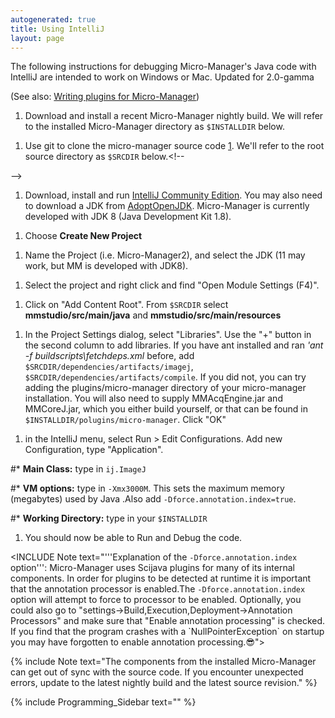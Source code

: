 ```yaml
---
autogenerated: true
title: Using IntelliJ
layout: page
---
```


The following instructions for debugging Micro-Manager's Java code with
IntelliJ are intended to work on Windows or Mac. Updated for 2.0-gamma

(See also: [Writing plugins for
Micro-Manager](Writing_plugins_for_Micro-Manager "wikilink"))

1.  Download and install a recent Micro-Manager nightly build. We will
    refer to the installed Micro-Manager directory as `$INSTALLDIR`
    below.

<!-- end list -->

1.  Use git to clone the micro-manager source code
    [1](https://github.com/micro-manager/micro-manager). We'll refer to
    the root source directory as `$SRCDIR` below.\<\!--

\--\>

1.  Download, install and run [IntelliJ Community
    Edition](https://www.jetbrains.com/idea/download). You may also need
    to download a JDK from [AdoptOpenJDK](https://adoptopenjdk.net/).
    Micro-Manager is currently developed with JDK 8 (Java Development
    Kit 1.8).

<!-- end list -->

1.  Choose **Create New Project**

<!-- end list -->

1.  Name the Project (i.e. Micro-Manager2), and select the JDK (11 may
    work, but MM is developed with JDK8).

<!-- end list -->

1.  Select the project and right click and find "Open Module Settings
    (F4)".

<!-- end list -->

1.  Click on "Add Content Root". From `$SRCDIR` select
    **mmstudio/src/main/java** and **mmstudio/src/main/resources**

<!-- end list -->

1.  In the Project Settings dialog, select "Libraries". Use the "+"
    button in the second column to add libraries. If you have ant
    installed and ran *'ant -f buildscripts\\fetchdeps.xml* before, add
    `$SRCDIR/dependencies/artifacts/imagej`,
    `$SRCDIR/dependencies/artifacts/compile`. If you did not, you can
    try adding the plugins/micro-manager directory of your micro-manager
    installation. You will also need to supply MMAcqEngine.jar and
    MMCoreJ.jar, which you either build yourself, or that can be found
    in `$INSTALLDIR/polugins/micro-manager`. Click "OK"

<!-- end list -->

1.  in the IntelliJ menu, select Run \> Edit Configurations. Add new
    Configuration, type "Application".

\#\* **Main Class:** type in `ij.ImageJ`

\#\* **VM options:** type in `-Xmx3000M`. This sets the maximum memory
(megabytes) used by Java .Also add `-Dforce.annotation.index=true`.

\#\* **Working Directory:** type in your `$INSTALLDIR`

1.  You should now be able to Run and Debug the code.

<INCLUDE Note text="'''Explanation of the  <code>-Dforce.annotation.index</code> option''': Micro-Manager uses Scijava plugins for many of its internal components. In order for plugins to be detected at runtime it is important that the annotation processor is enabled.The <code>-Dforce.annotation.index</code> option will attempt to force to processor to be enabled. Optionally, you could also go to "settings->Build,Execution,Deployment-\>Annotation
Processors" and make sure that "Enable annotation processing" is
checked. If you find that the program crashes with a
\`NullPointerException\` on startup you may have forgotten to enable
annotation processing.😎"\>

{% include Note text="The components from the installed Micro-Manager can get out of sync with the source code. If you encounter unexpected errors, update to the latest nightly build and the latest source revision." %}

{% include Programming_Sidebar text="" %}
